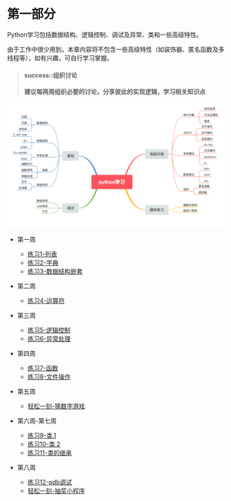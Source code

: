 # 第一部分


Python学习包括数据结构、逻辑控制、调试及异常、类和一些高级特性。

由于工作中很少用到，本章内容将不包含一些高级特性（如装饰器、匿名函数及多线程等），如有兴趣，可自行学习掌握。

> #### success::组织讨论
>
> **建议每两周组织必要的讨论，分享彼此的实现逻辑，学习相关知识点**

![Python学习](img/pythonstudy.png)

* 第一周
    * [练习1-列表](1.md)
    * [练习2-字典](2.md)
    * [练习3-数据结构嵌套](3.md)

* 第二周
    * [练习4-运算符](4.md)

* 第三周
    * [练习5-逻辑控制](5.md)
    * [练习6-异常处理](6.md)

* 第四周
    * [练习7-函数](7.md)
    * [练习8-文件操作](8.md)

* 第五周
    * [轻松一刻-猜数字游戏](happy1.md)

* 第六周-第七周
    * [练习9-类.1](9.md)
    * [练习10-类.2](10.md)
    * [练习11-类的继承](11.md)

* 第八周
    * [练习12-pdb调试](12.md)
    * [轻松一刻-抽奖小程序](happy2.md)
